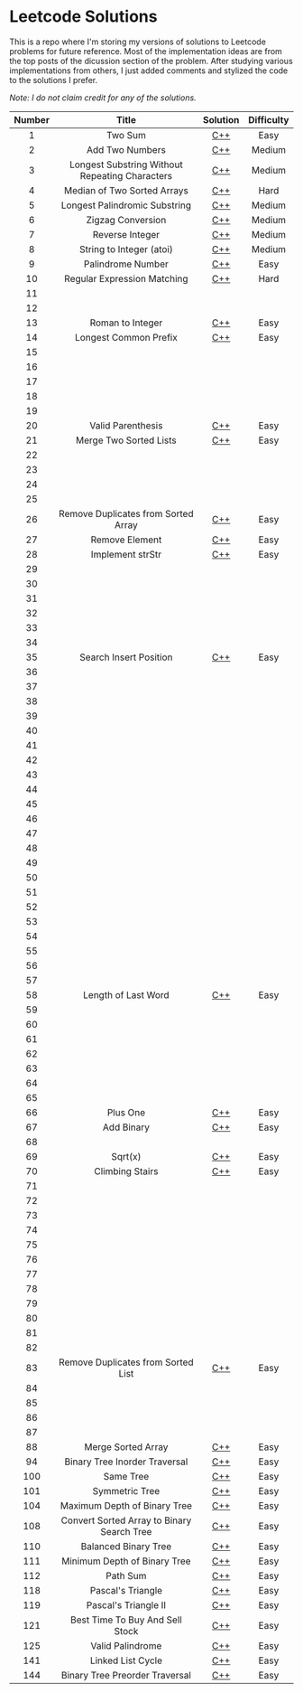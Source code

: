 # Leetcode Solutions

This is a repo where I'm storing my versions of solutions to Leetcode problems for future reference. Most of the implementation 
ideas are from the top posts of the dicussion section of the problem. After studying various implementations from others, I 
just added comments and stylized the code to the solutions I prefer.

*Note: I do not claim credit for any of the solutions.*

| Number| Title | Solution | Difficulty |
|:-----:|:-----:|:--------:|:----------:|
| 1 | Two Sum | [C++](https://github.com/phanturne/leetcode/blob/main/Solutions/TwoSum.cpp)| Easy |
| 2 | Add Two Numbers | [C++](https://github.com/phanturne/leetcode/blob/main/Solutions/AddTwoNumbers.cpp) | Medium |
| 3| Longest Substring Without Repeating Characters | [C++](https://github.com/phanturne/leetcode/blob/main/Solutions/LongestSubstringWithoutRepeatingCharacters.cpp) | Medium |
| 4 | Median of Two Sorted Arrays | [C++](https://github.com/phanturne/leetcode/blob/main/Solutions/MedianOfTwoSortedArrays.cpp) | Hard |
| 5 | Longest Palindromic Substring | [C++](https://github.com/phanturne/leetcode/blob/main/Solutions/LongestPalindromicSubstring.cpp) | Medium |
| 6 | Zigzag Conversion | [C++](https://github.com/phanturne/leetcode/blob/main/Solutions/ZigzagConversion.cpp) | Medium |
| 7 | Reverse Integer | [C++](https://github.com/phanturne/leetcode/blob/main/Solutions/ReverseInteger.cpp) | Medium | 
| 8 | String to Integer (atoi) | [C++](https://github.com/phanturne/leetcode-solutions/blob/main/Solutions/StringToInteger.cpp) | Medium |
| 9 | Palindrome Number | [C++](https://github.com/phanturne/leetcode-solutions/blob/main/Solutions/PalindromeNumber.cpp) | Easy |
| 10 | Regular Expression Matching | [C++](https://github.com/phanturne/leetcode-solutions/blob/main/Solutions/RegularExpressionMatching.cpp) | Hard |
| 11 |
| 12 |
| 13 | Roman to Integer | [C++](https://github.com/phanturne/leetcode-solutions/blob/main/Solutions/RomanToInteger.cpp) | Easy |
| 14 | Longest Common Prefix | [C++](https://github.com/phanturne/leetcode-solutions/blob/main/Solutions/LongestCommonPrefix.cpp) | Easy |
| 15 |
| 16 |
| 17 |
| 18 |
| 19 |
| 20 | Valid Parenthesis | [C++](https://github.com/phanturne/leetcode-solutions/blob/main/Solutions/ValidParenthesis.cpp) | Easy |
| 21 | Merge Two Sorted Lists | [C++](https://github.com/phanturne/leetcode-solutions/blob/main/Solutions/MergeTwoSortedLists.cpp) | Easy |
| 22 | 
| 23 |
| 24 |
| 25 |
| 26 | Remove Duplicates from Sorted Array | [C++](https://github.com/phanturne/leetcode-solutions/blob/main/Solutions/RemoveDuplicatesFromSortedArray.cpp) | Easy |
| 27 | Remove Element | [C++](https://github.com/phanturne/leetcode-solutions/blob/main/Solutions/RemoveElement.cpp) | Easy |
| 28 | Implement strStr | [C++](https://github.com/phanturne/leetcode-solutions/blob/main/Solutions/ImplementStrStr.cpp) | Easy |
| 29 | 
| 30 |
| 31 |
| 32 |
| 33 |
| 34 |
| 35 | Search Insert Position | [C++](https://github.com/phanturne/leetcode-solutions/blob/main/Solutions/SearchInsertPosition.cpp) | Easy |
| 36 |
| 37 |
| 38 |
| 39 |
| 40 |
| 41 |
| 42 |
| 43 |
| 44 |
| 45 |
| 46 |
| 47 |
| 48 |
| 49 |
| 50 |
| 51 |
| 52 |
| 53 |
| 54 | 
| 55 |
| 56 |
| 57 |
| 58 | Length of Last Word | [C++](https://github.com/phanturne/leetcode-solutions/blob/main/Solutions/LengthOfLastWord.cpp) | Easy |
| 59 |
| 60 |
| 61 |
| 62 |
| 63 |
| 64 |
| 65 |
| 66 | Plus One | [C++](https://github.com/phanturne/leetcode-solutions/blob/main/Solutions/PlusOne.cpp) | Easy |
| 67 | Add Binary | [C++](https://github.com/phanturne/leetcode-solutions/blob/main/Solutions/AddBinary.cpp) | Easy |
| 68 | 
| 69 | Sqrt(x) | [C++](https://github.com/phanturne/leetcode-solutions/blob/main/Solutions/Sqrt(x).cpp) | Easy |
| 70 | Climbing Stairs | [C++](https://github.com/phanturne/leetcode-solutions/blob/main/Solutions/ClimbingStairs.cpp) | Easy |
| 71 |
| 72 |
| 73 |
| 74 |
| 75 |
| 76 |
| 77 |
| 78 |
| 79 |
| 80 |
| 81 |
| 82 |
| 83 | Remove Duplicates from Sorted List | [C++](https://github.com/phanturne/leetcode-solutions/blob/main/Solutions/RemoveDuplicatesFromSortedList.cpp) | Easy |
| 84 |
| 85 | 
| 86 |
| 87 |
| 88 | Merge Sorted Array | [C++](https://github.com/phanturne/leetcode-solutions/blob/main/Solutions/MergeSortedArray.cpp) | Easy |
| 94 | Binary Tree Inorder Traversal | [C++](https://github.com/phanturne/leetcode-solutions/blob/main/Solutions/BinaryTreeInorderTraversal.cpp) | Easy |
| 100 | Same Tree | [C++](https://github.com/phanturne/leetcode-solutions/blob/main/Solutions/SameTree.cpp) | Easy |
| 101 | Symmetric Tree | [C++](https://github.com/phanturne/leetcode-solutions/blob/main/Solutions/SymmetricTree.cpp) | Easy | 
| 104 | Maximum Depth of Binary Tree | [C++](https://github.com/phanturne/leetcode-solutions/blob/main/Solutions/MaximumDepthOfBinaryTree.cpp) | Easy |
| 108 | Convert Sorted Array to Binary Search Tree | [C++](https://github.com/phanturne/leetcode-solutions/blob/main/Solutions/ConvertSortedArrayToBinarySearchTree.cpp) | Easy |
| 110 | Balanced Binary Tree | [C++](https://github.com/phanturne/leetcode-solutions/blob/main/Solutions/BalancedBinaryTree.cpp) | Easy |
| 111 | Minimum Depth of Binary Tree | [C++](https://github.com/phanturne/leetcode-solutions/blob/main/Solutions/MinimumDepthOfBinaryTree.cpp) | Easy |
| 112 | Path Sum | [C++](https://github.com/phanturne/leetcode-solutions/blob/main/Solutions/PathSum.cpp) | Easy |
| 118 | Pascal's Triangle | [C++](https://github.com/phanturne/leetcode-solutions/blob/main/Solutions/Pascal'sTriangle.cpp) | Easy |
| 119 | Pascal's Triangle II | [C++](https://github.com/phanturne/leetcode-solutions/blob/main/Solutions/Pascal'sTriangleII.cpp) | Easy |
| 121 | Best Time To Buy And Sell Stock | [C++](https://github.com/phanturne/leetcode-solutions/blob/main/Solutions/BestTimeToBuyAndSellStock.cpp) | Easy |
| 125 | Valid Palindrome | [C++](https://github.com/phanturne/leetcode-solutions/blob/main/Solutions/ValidPalindrome.cpp) | Easy |
| 141 | Linked List Cycle | [C++](https://github.com/phanturne/leetcode-solutions/blob/main/Solutions/LinkedListCycle.cpp) | Easy |
| 144 | Binary Tree Preorder Traversal | [C++](https://github.com/phanturne/leetcode-solutions/blob/main/Solutions/BinaryTreePreorderTraversal.cpp) | Easy | 145 | Binary Tree Postorder Traversal | [C++](https://github.com/phanturne/leetcode-solutions/blob/main/Solutions/BinaryTreePostorderTraversal.cpp) | Easy |

